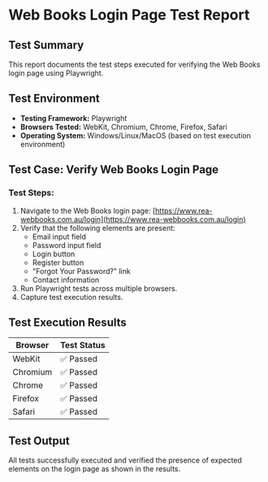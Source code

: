 # Web Books Login Page Test Report

## Test Summary
This report documents the test steps executed for verifying the Web Books login page using Playwright.

## Test Environment
- **Testing Framework:** Playwright
- **Browsers Tested:** WebKit, Chromium, Chrome, Firefox, Safari
- **Operating System:** Windows/Linux/MacOS (based on test execution environment)

## Test Case: Verify Web Books Login Page

### Test Steps:
1. Navigate to the Web Books login page: [https://www.rea-webbooks.com.au/login](https://www.rea-webbooks.com.au/login)
2. Verify that the following elements are present:
   - Email input field
   - Password input field
   - Login button
   - Register button
   - "Forgot Your Password?" link
   - Contact information
3. Run Playwright tests across multiple browsers.
4. Capture test execution results.

## Test Execution Results
| Browser    | Test Status |
|------------|------------|
| WebKit     | ✅ Passed  |
| Chromium   | ✅ Passed  |
| Chrome     | ✅ Passed  |
| Firefox    | ✅ Passed  |
| Safari     | ✅ Passed  |

## Test Output
All tests successfully executed and verified the presence of expected elements on the login page as shown in the results.
